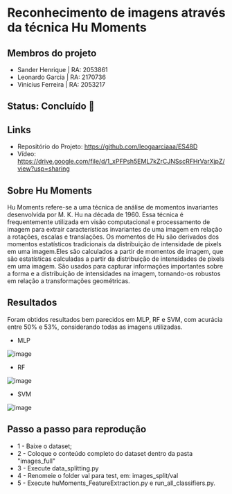# Reconhecimento de imagens através da técnica Hu Moments

## Membros do projeto

*  Sander Henrique | RA: 2053861
*  Leonardo Garcia | RA: 2170736
*  Vinicius Ferreira | RA: 2053217

## Status: Concluído 🔨

## Links

* Repositório do Projeto: https://github.com/leogaarciaaa/ES48D
* Vídeo: https://drive.google.com/file/d/1_xPFPsh5EML7kZrCJNSscRFHrVarXjpZ/view?usp=sharing

## Sobre Hu Moments

Hu Moments refere-se a uma técnica de análise de momentos invariantes desenvolvida por M. K. Hu na década de 1960. Essa técnica é frequentemente utilizada em visão computacional e processamento de imagem para extrair características invariantes de uma imagem em relação a rotações, escalas e translações. Os momentos de Hu são derivados dos momentos estatísticos tradicionais da distribuição de intensidade de pixels em uma imagem.Eles são calculados a partir de momentos de imagem, que são estatísticas calculadas a partir da distribuição de intensidades de pixels em uma imagem. São usados para capturar informações importantes sobre a forma e a distribuição de intensidades na imagem, tornando-os robustos em relação a transformações geométricas.

## Resultados

Foram obtidos resultados bem parecidos em MLP, RF e SVM, com acurácia entre 50% e 53%, considerando todas as imagens utilizadas.

* MLP

![image](https://github.com/leogaarciaaa/ES48D/assets/37093580/c368768d-469e-4bcb-a1fe-89761e2bb3e9)

  
* RF

![image](https://github.com/leogaarciaaa/ES48D/assets/37093580/0aee76bc-c084-43d5-ae1b-0969839ce4b8)

  
* SVM

![image](https://github.com/leogaarciaaa/ES48D/assets/37093580/a0cac3a5-c80d-4df8-a149-2e93a0fd7338)



## Passo a passo para reprodução

  * 1 - Baixe o dataset;
  * 2 - Coloque o conteúdo completo do dataset dentro da pasta "images_full"
  * 3 - Execute data_splitting.py
  * 4 - Renomeie o folder val para test, em: images_split/val
  * 5 - Execute huMoments_FeatureExtraction.py e run_all_classifiers.py.


